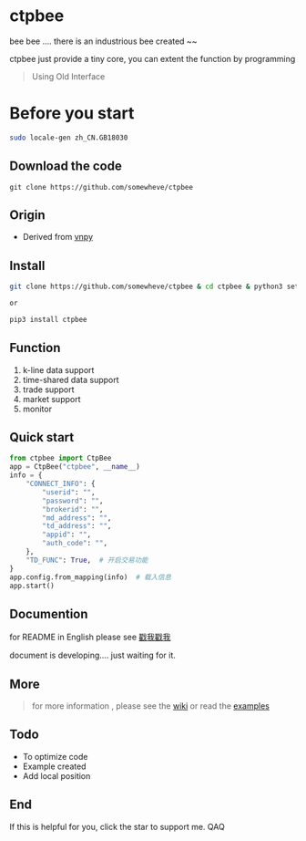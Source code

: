 # ctpbee

bee bee .... there is an industrious bee created ~~

ctpbee just provide a tiny core, you can extent the function by programming


>  Using Old Interface
# Before you start
```bash
sudo locale-gen zh_CN.GB18030
```

## Download the code 

```
git clone https://github.com/somewheve/ctpbee
```


## Origin

- Derived from [vnpy](https://github.com/vnpy/vnpy) 

## Install 
```bash
git clone https://github.com/somewheve/ctpbee & cd ctpbee & python3 setup.py install

or   

pip3 install ctpbee 
```

## Function

1. k-line data support
2. time-shared data support
3. trade support
4. market support
5. monitor

## Quick start 
```python
from ctpbee import CtpBee
app = CtpBee("ctpbee", __name__) 
info = {
    "CONNECT_INFO": {
        "userid": "",
        "password": "",
        "brokerid": "",
        "md_address": "",
        "td_address": "",
        "appid": "",
        "auth_code": "",
    },
    "TD_FUNC": True,  # 开启交易功能
}
app.config.from_mapping(info)  # 载入信息
app.start()  

```
## Documention
for README in English please see [戳我戳我](https://github.com/somewheve/ctpbee/blob/master/README_EN.MD)

document is developing....  just waiting for it.


## More 
> for more information , please see the [wiki](https://github.com/somewheve/ctpbee/wiki)
or  read the [examples](https://github.com/somewheve/ctpbee/blob/master/examples/app.py)


## Todo 
- To optimize code 
- Example created
- Add local position 

## End
If this is helpful for you, click the star to support me. QAQ

